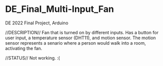 # DE_Final_Multi-Input_Fan
DE 2022 Final Project, Arduino

//DESCRIPTION//
Fan that is turned on by different inputs. Has a button for user input, a temperature sensor (DHT11), and motion sensor. The motion sensor represents a senario where a person would walk into a room, activating the fan. 

//STATUS//
Not working. :(
